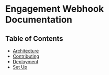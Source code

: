 # Engagement Webhook Documentation

## Table of Contents
- [Architecture](https://github.com/CreativeSolutionsGroup/engagement-webhook/blob/master/docs/architecture.md)
- [Contributing](https://github.com/CreativeSolutionsGroup/engagement-webhook/blob/master/docs/contributing.md)
- [Deployment](https://github.com/CreativeSolutionsGroup/engagement-webhook/blob/master/docs/deployment.md)
- [Set Up](https://github.com/CreativeSolutionsGroup/engagement-webhook/blob/master/docs/set-up.md)